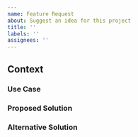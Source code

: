 ```yaml
---
name: Feature Request
about: Suggest an idea for this project
title: ''
labels: ''
assignees: ''
---
```


## Context

### Use Case

### Proposed Solution

### Alternative Solution
